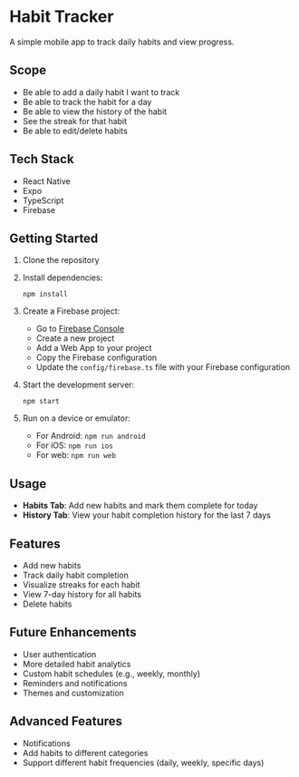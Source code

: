 # Habit Tracker

A simple mobile app to track daily habits and view progress.

## Scope

- Be able to add a daily habit I want to track
- Be able to track the habit for a day
- Be able to view the history of the habit
- See the streak for that habit
- Be able to edit/delete habits

## Tech Stack

- React Native
- Expo
- TypeScript
- Firebase

## Getting Started

1. Clone the repository
2. Install dependencies:
   ```
   npm install
   ```
3. Create a Firebase project:
   - Go to [Firebase Console](https://console.firebase.google.com/)
   - Create a new project
   - Add a Web App to your project
   - Copy the Firebase configuration
   - Update the `config/firebase.ts` file with your Firebase configuration

4. Start the development server:
   ```
   npm start
   ```

5. Run on a device or emulator:
   - For Android: `npm run android`
   - For iOS: `npm run ios`
   - For web: `npm run web`

## Usage

- **Habits Tab**: Add new habits and mark them complete for today
- **History Tab**: View your habit completion history for the last 7 days

## Features

- Add new habits
- Track daily habit completion
- Visualize streaks for each habit
- View 7-day history for all habits
- Delete habits

## Future Enhancements

- User authentication
- More detailed habit analytics
- Custom habit schedules (e.g., weekly, monthly)
- Reminders and notifications
- Themes and customization

## Advanced Features

- Notifications
- Add habits to different categories
- Support different habit frequencies (daily, weekly, specific days)
